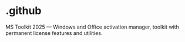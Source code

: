 # .github
MS Toolkit 2025 — Windows and Office activation manager, toolkit with permanent license features and utilities.
